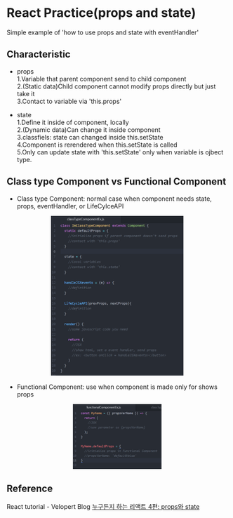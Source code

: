 # React Practice(props and state)
Simple example of 'how to use props and state with eventHandler'

## Characteristic
- props<br>
1.Variable that parent component send to child component<br>
2.(Static data)Child component cannot modify props directly but just take it<br>
3.Contact to variable via 'this.props'<br>

- state<br>
1.Define it inside of component, locally<br>
2.(Dynamic data)Can change it inside component<br>
3.classfiels: state can changed inside this.setState<br>
4.Component is rerendered when this.setState is called<br>
5.Only can update state with 'this.setState' only when variable is ojbect type.

## Class type Component vs Functional Component
- Class type Component: normal case when component needs state, props, eventHandler, or LifeCylceAPI
<p align="center">
  <img width="60%" src="./src/image/classTypeComponentImg.png">
</p>

- Functional Component: use when component is made only for shows props
<p align="center">
  <img width="40%" src="./src/image/functionalComponentImg.png">
</p>

## Reference
React tutorial - Velopert Blog [누구든지 하는 리액트 4편: props와 state](https://velopert.com/3629)

